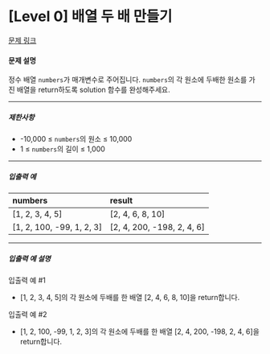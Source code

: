 # [Level 0] 배열 두 배 만들기

[문제 링크](https://school.programmers.co.kr/learn/courses/30/lessons/120809)

#### 문제 설명

정수 배열 ```numbers```가 매개변수로 주어집니다. ```numbers```의 각 원소에 두배한 원소를 가진 배열을 return하도록 solution 함수를 완성해주세요.

---

##### 제한사항

- -10,000 ≤ ```numbers```의 원소 ≤ 10,000
- 1 ≤ ```numbers```의 길이 ≤ 1,000

---

##### 입출력 예

|numbers|result|
|:---|:---|
|[1, 2, 3, 4, 5]|[2, 4, 6, 8, 10]|
|[1, 2, 100, -99, 1, 2, 3]|[2, 4, 200, -198, 2, 4, 6]|

---

##### 입출력 예 설명

입출력 예 #1

- [1, 2, 3, 4, 5]의 각 원소에 두배를 한 배열 [2, 4, 6, 8, 10]을 return합니다.

입출력 예 #2

- [1, 2, 100, -99, 1, 2, 3]의 각 원소에 두배를 한 배열 [2, 4, 200, -198, 2, 4, 6]을 return합니다.
